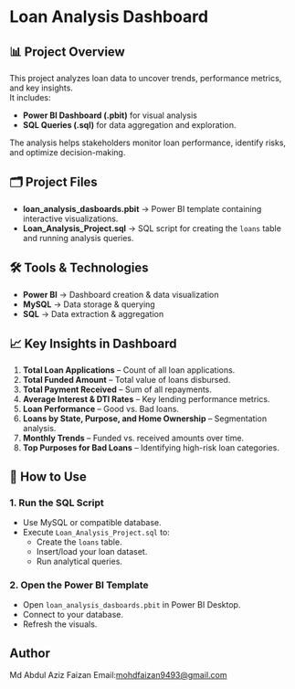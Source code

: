 # Loan Analysis Dashboard
## 📊 Project Overview
This project analyzes loan data to uncover trends, performance metrics, and key insights.  
It includes:
- **Power BI Dashboard (.pbit)** for visual analysis
- **SQL Queries (.sql)** for data aggregation and exploration.

The analysis helps stakeholders monitor loan performance, identify risks, and optimize decision-making.
## 🗂 Project Files
- **loan_analysis_dasboards.pbit** → Power BI template containing interactive visualizations.
- **Loan_Analysis_Project.sql** → SQL script for creating the `loans` table and running analysis queries.
## 🛠 Tools & Technologies
- **Power BI** → Dashboard creation & data visualization
- **MySQL** → Data storage & querying
- **SQL** → Data extraction & aggregation
## 📈 Key Insights in Dashboard
1. **Total Loan Applications** – Count of all loan applications.
2. **Total Funded Amount** – Total value of loans disbursed.
3. **Total Payment Received** – Sum of all repayments.
4. **Average Interest & DTI Rates** – Key lending performance metrics.
5. **Loan Performance** – Good vs. Bad loans.
6. **Loans by State, Purpose, and Home Ownership** – Segmentation analysis.
7. **Monthly Trends** – Funded vs. received amounts over time.
8. **Top Purposes for Bad Loans** – Identifying high-risk loan categories.
## 🚀 How to Use
### **1. Run the SQL Script**
- Use MySQL or compatible database.
- Execute `Loan_Analysis_Project.sql` to:
  - Create the `loans` table.
  - Insert/load your loan dataset.
  - Run analytical queries.
### **2. Open the Power BI Template**
 - Open `loan_analysis_dasboards.pbit` in Power BI Desktop.
 - Connect to your database.
 - Refresh the visuals.
## Author
Md Abdul Aziz Faizan Email:mohdfaizan9493@gmail.com
